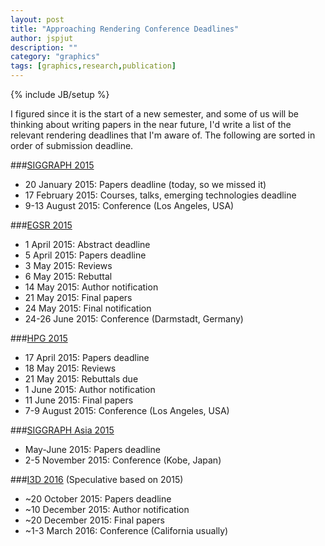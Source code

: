```yaml
---
layout: post
title: "Approaching Rendering Conference Deadlines"
author: jspjut
description: ""
category: "graphics"
tags: [graphics,research,publication]
---
```

{% include JB/setup %}

I figured since it is the start of a new semester, and some of us will
be thinking about writing papers in the near future, I'd write a
list of the relevant rendering deadlines that I'm aware of.
The following are sorted in order of submission deadline.

###[SIGGRAPH 2015](http://s2015.siggraph.org/important-dates)

* 20 January 2015: Papers deadline (today, so we missed it)
* 17 February 2015: Courses, talks, emerging technologies deadline
* 9-13 August 2015: Conference (Los Angeles, USA)

###[EGSR 2015](http://egsr2015.gcc.tu-darmstadt.de/)

* 1 April 2015: Abstract deadline
* 5 April 2015: Papers deadline
* 3 May 2015: Reviews
* 6 May 2015: Rebuttal
* 14 May 2015: Author notification
* 21 May 2015: Final papers
* 24 May 2015: Final notification
* 24-26 June 2015: Conference (Darmstadt, Germany)

###[HPG 2015](http://www.highperformancegraphics.org/2015/cfp/)

* 17 April 2015: Papers deadline
* 18 May 2015: Reviews
* 21 May 2015: Rebuttals due
* 1 June 2015: Author notification
* 11 June 2015: Final papers
* 7-9 August 2015: Conference (Los Angeles, USA)

###[SIGGRAPH Asia 2015](http://sa2015.siggraph.org/en/)

* May-June 2015: Papers deadline
* 2-5 November 2015: Conference (Kobe, Japan)

###[I3D 2016](http://www.csee.umbc.edu/csee/research/vangogh/I3D2015/)
   (Speculative based on 2015)

* ~20 October 2015: Papers deadline
* ~10 December 2015: Author notification
* ~20 December 2015: Final papers
* ~1-3 March 2016: Conference (California usually)
